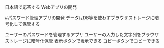 日本語で応答する
Webアプリの開発

#パスワード管理アプリの開発
データはDB等を使わずブラウザストレージに暗号化して保管する

ユーザーのパスワードを管理するアプリ
ユーザーの入力した文字列をブラウザストレージに暗号化保管
表示ボタンで表示できる
コピーボタンでコピーできる